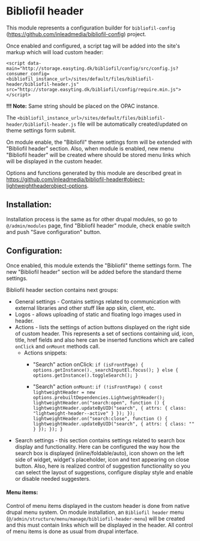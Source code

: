 # Bibliofil header

This module represents a configuration builder for `bibliofil-config` (https://github.com/inleadmedia/bibliofil-config)
project.

Once enabled and configured, a script tag will be added into the site's markup which will load custom header:

`<script data-main="http://storage.easyting.dk/bibliofil/config/src/config.js?consumer_config=<bibliofil_instance_url>/sites/default/files/bibliofil-header/bibliofil-header.js" src="http://storage.easyting.dk/bibliofil/config/require.min.js"></script>`

**!!! Note:** Same string should be placed on the OPAC instance.

The `<bibliofil_instance_url>/sites/default/files/bibliofil-header/bibliofil-header.js` file will be automatically
created/updated on theme settings form submit.

On module enable, the "Bibliofil" theme settings form will be extended with "Bibliofil header" section.
Also, when module is enabled, new menu "Bibliofil header" will be created where should be stored menu links which will
be displayed in the custom header.

Options and functions generated by this module are described great in https://github.com/inleadmedia/bibliofil-header#object-lightweightheaderobject-options.

## Installation:
Installation process is the same as for other drupal modules, so go to `@/admin/modules` page, find "Bibliofil header"
module, check enable switch and push "Save configuration" button.

## Configuration:
Once enabled, this module extends the "Bibliofil" theme settings form. The new "Bibliofil header" section will be added
before the standard theme settings.

Bibliofil header section contains next groups:
- General settings - Contains settings related to communication with external libraries and other stuff like app skin,
  client, etc.
- Logos - allows uploading of static and floating logo images used in header.
- Actions - lists the settings of action buttons displayed on the right side of custom header. This represents a set of
  sections containing uid, icon, title, href fields and also here can be inserted functions which are called `onClick`
  and `onMount` methods call.
  - Actions snippets:
    - "Search" action onClick:
      `if (isFrontPage) {
        options.getInstance()._searchInputEl.focus();
       } else {
        options.getInstance().toggleSearch();
       }`

    - "Search" action `onMount`:
        `if (!isFrontPage) {
          const lightweightHeader = new options.prebuiltDependencies.LightweightHeader();
          lightweightHeader.on("search:open", function () {
            lightweightHeader.updateByUID("search", {
              attrs: {
                class: "lightweight-header--active"
              }
            });
          });
          lightweightHeader.on("search:close", function () {
            lightweightHeader.updateByUID("search", {
              attrs: { class: "" }
            });
          });
        }
        `
- Search settings - this section contains settings related to search box display and functionality. Here can be
  configured the way how the search box is displayed (inline/foldable/auto), icon shown on the left side of widget, widget's
  placeholder, icon and text appearing on close button. Also, here is realized control of suggestion functionality so you
  can select the layout of suggestions, configure display style and enable or disable needed suggesters.

#### Menu items:
Control of menu items displayed in the custom header is done from native drupal menu system. On module installation, an
`Bibliofil header` menu (`@/admin/structure/menu/manage/bibliofil-header-menu`) will be created and this must contain
links which will be displayed in the header.
All control of menu items is done as usual from drupal interface.
